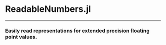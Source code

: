 # ReadableNumbers.jl

-------

### Easily read representations for extended precision floating point values.

